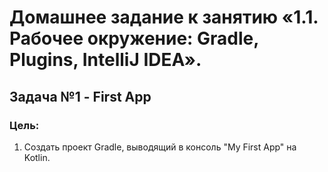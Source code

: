 # Домашнее задание к занятию «1.1. Рабочее окружение: Gradle, Plugins, IntelliJ IDEA». 
## Задача №1 - First App
### Цель:
1. Создать проект Gradle, выводящий в консоль "My First App" на Kotlin.